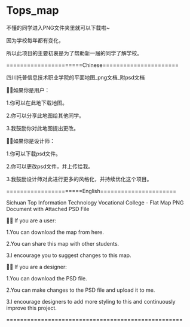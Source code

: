   # Tops_map

不懂的同学进入PNG文件夹里就可以下载啦~

因为学校每年都有变化，

所以此项目的主要初衷是为了帮助新一届的同学了解学校。

======================Chinese======================

四川托普信息技术职业学院的平面地图_png文档_附psd文档

👩‍🎓如果你是用户：

1.你可以在此地下载地图。

2.你可以分享此地图给其他同学。

3.我鼓励你对此地图提出更改。

👩‍💻如果你是设计师：

1.你可以下载psd文件。

2.你可以更改psd文件，并上传给我。

3.我鼓励设计师对此进行更多的风格化，并持续优化这个项目。

======================English======================

Sichuan Top Information Technology Vocational College - Flat Map PNG Document with Attached PSD File

👩‍🎓 If you are a user:

1.You can download the map from here.

2.You can share this map with other students.

3.I encourage you to suggest changes to this map.

👩‍💻 If you are a designer:

1.You can download the PSD file.

2.You can make changes to the PSD file and upload it to me.

3.I encourage designers to add more styling to this and continuously improve this project.

===================================================

</body>
</html>
